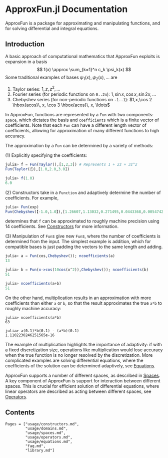 # ApproxFun.jl Documentation



ApproxFun is a package for approximating and manipulating functions,
and for solving differential and integral equations.  

## Introduction

A basic approach of computational mathematics that ApproxFun exploits is expansion
in a basis
$$
f(x) \approx \sum_{k=1}^n c_k \psi_k(x)
$$
Some traditional examples of bases $\psi_1(x),\psi_2(x),\ldots$ are
1. Taylor series: $1,z,z^2,\ldots$
2. Fourier series (for periodic functions on `0..2π`): $1,\sin x, \cos x, \sin 2 x, \ldots$
3. Chebyshev series (for non-periodic functions on `-1..1`): $1,x,\cos 2 \hbox{acos}\, x, \cos 3 \hbox{acos}\, x, \ldots$

In ApproxFun, functions are represented by a `Fun` with two components: `space`,
which dictates the basis and `coefficients` which is a finite vector of coefficients.  Note that each `Fun` can have a different length vector of
coefficients, allowing for approximation of many different functions to high
accuracy.  

The approximation by a `Fun` can be determined by a variety of methods:

(1) Explicitly specifying the coefficients:
```julia
julia> f = Fun(Taylor(),[1,2,3]) # Represents 1 + 2z + 3z^2
Fun(Taylor(🕒),[1.0,2.0,3.0])

julia> f(1.0)
6.0
```
(2) Constructors take in a `Function` and adaptively determine the
    number of coefficients.  For example,
```julia
julia> Fun(exp)
Fun(Chebyshev(【-1.0,1.0】),[1.26607,1.13032,0.271495,0.0443368,0.00547424,0.000542926,4.49773e-5,3.19844e-6,1.99212e-7,1.10368e-8,5.5059e-10,2.49797e-11,1.03911e-12,3.99195e-14])
```
determines that `f` can be approximated to roughly machine precision using
14 coefficients.  See [Constructors](usage/constructors.md) for more information.

(3) Manipulation of `Fun`s give new `Fun`s, where the number of coefficients is determined from the input.  The simplest example is addition, which for compatible bases is just padding the vectors to the same length and adding.  
```julia
julia> a = Fun(cos,Chebyshev()); ncoefficients(a)
13

julia> b = Fun(x->cos(10cos(x^2)),Chebyshev()); ncoefficients(b)
51

julia> ncoefficients(a+b)
51
```
On the other hand, multiplication results in an approximation with more coefficients than either `a` or `b`, so that the result approximates the true `a*b` to roughly machine accuracy:
```
julia> ncoefficients(a*b)
63

julia> a(0.1)*b(0.1) - (a*b)(0.1)
1.1102230246251565e-16
```


The example of multiplication highlights the importance of adaptivity: if with a fixed discretization size, operations like multiplication would lose accuracy when the true function is no longer resolved by the discretization.  More complicated examples are solving differential equations, where the
coefficients of the solution can be determined adaptively, see [Equations](usage/equations.md).



ApproxFun supports a number of different spaces, as described in [Spaces](usage/spaces.md).  A key component of ApproxFun is support for interaction between different
spaces.  This is crucial for efficient solution of differential equations, where linear operators are described as acting between different spaces, see [Operators](usage/operators.md).  


## Contents



```@contents
Pages = ["usage/constructors.md",
         "usage/domains.md",
         "usage/spaces.md",
         "usage/operators.md",
         "usage/equations.md",
         "faq.md",
         "library.md"]
```
